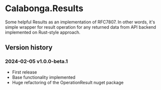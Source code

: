 # Calabonga.Results

Some helpful Results as an implementation of RFC7807. In other words, it's simple wrapper for result operation for any returned data from API backend implemented on Rust-style approach.

## Version history

### 2024-02-05 v1.0.0-beta.1

* First release
* Base functionality implemented
* Huge refactoring of the OperationResult nuget package